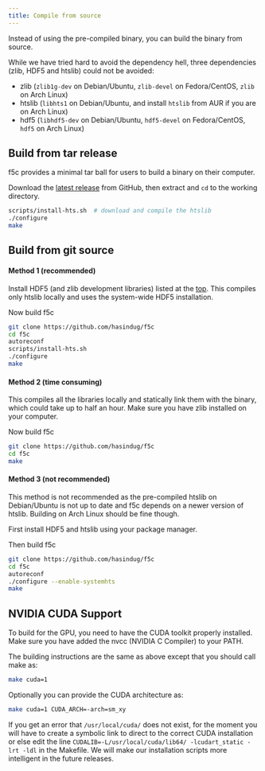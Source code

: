 ```yaml
---
title: Compile from source
---
```

Instead of using the pre-compiled binary, you can build the binary from source.

While we have tried hard to avoid the dependency hell, three dependencies
(zlib, HDF5 and htslib) could not be avoided:
- zlib (`zlib1g-dev` on Debian/Ubuntu, `zlib-devel` on Fedora/CentOS, `zlib` on Arch Linux)
- htslib (`libhts1` on Debian/Ubuntu, and install `htslib` from AUR if you are on Arch Linux)
- hdf5 (`libhdf5-dev` on Debian/Ubuntu, `hdf5-devel` on Fedora/CentOS, `hdf5` on Arch Linux)

## Build from tar release
f5c provides a minimal tar ball for users to build a binary on their computer.

Download the [latest release](https://github.com/hasindu2008/f5c/releases/latest)
from GitHub, then extract and `cd` to the working directory.
```sh
scripts/install-hts.sh  # download and compile the htslib
./configure
make
```

## Build from git source

#### Method 1 (recommended)

Install HDF5 (and zlib development libraries) listed at the [top](http://127.0.0.1:4000/docs/compile-from-source).
This compiles only htslib locally and uses the system-wide HDF5 installation.

Now build f5c
```sh
git clone https://github.com/hasindug/f5c
cd f5c
autoreconf
scripts/install-hts.sh
./configure
make
```

#### Method 2 (time consuming)

This compiles all the libraries locally and statically link them with the
binary, which could take up to half an hour. Make sure you have zlib installed
on your computer.

Now build f5c
```sh
git clone https://github.com/hasindug/f5c
cd f5c
make
```

#### Method 3 (not recommended)

This method is not recommended as the pre-compiled htslib on Debian/Ubuntu is
not up to date and f5c depends on a newer version of htslib. Building on Arch
Linux should be fine though.

First install HDF5 and htslib using your package manager.

Then build f5c
```sh
git clone https://github.com/hasindug/f5c
cd f5c
autoreconf
./configure --enable-systemhts
make
```

## NVIDIA CUDA Support
To build for the GPU, you need to have the CUDA toolkit properly installed. Make sure you have added the nvcc (NVIDIA C Compiler) to your PATH.  

The building instructions are the same as above except that you should call make as:
```sh
make cuda=1
```
Optionally you can provide the CUDA architecture as:
```sh
make cuda=1 CUDA_ARCH=-arch=sm_xy
```

If you get an error that `/usr/local/cuda/` does not exist, for the moment you
will have to create a symbolic link to direct to the correct CUDA installation
or else edit the line `CUDALIB=-L/usr/local/cuda/lib64/ -lcudart_static -lrt -ldl`
in the Makefile. We will make our installation scripts more intelligent in the future releases.
